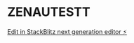 # ZENAUTESTT

[Edit in StackBlitz next generation editor ⚡️](https://stackblitz.com/~/github.com/Bluenot3/ZENAUTESTT)